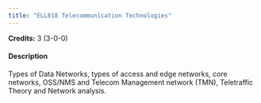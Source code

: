 ```yaml
---
title: "ELL818 Telecommunication Technologies"
---
```

**Credits:** 3 (3-0-0)

#### Description
Types of Data Networks, types of access and edge networks, core networks, OSS/NMS and Telecom Management network (TMN), Teletraffic Theory and Network analysis.